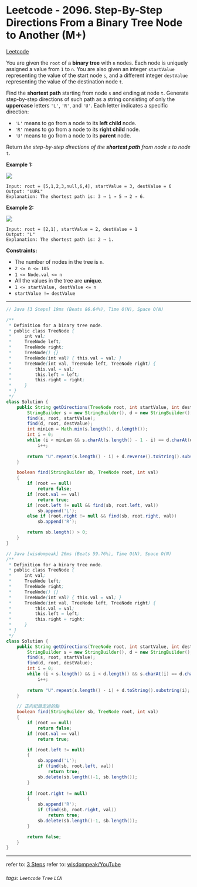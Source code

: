 # Leetcode - 2096. Step-By-Step Directions From a Binary Tree Node to Another (M+)

[Leetcode](https://leetcode.com/problems/step-by-step-directions-from-a-binary-tree-node-to-another/)

You are given the `root` of a **binary tree** with `n` nodes. Each node is uniquely assigned a value from `1` to `n`. You are also given an integer `startValue` representing the value of the start node `s`, and a different integer `destValue` representing the value of the destination node `t`.

Find the **shortest path** starting from node `s` and ending at node `t`. Generate step-by-step directions of such path as a string consisting of only the **uppercase** letters `'L'`, `'R'`, and `'U'`. Each letter indicates a specific direction:

-   `'L'` means to go from a node to its **left child** node.
-   `'R'` means to go from a node to its **right child** node.
-   `'U'` means to go from a node to its **parent** node.

Return _the step-by-step directions of the **shortest path** from node _`s`_ to node_ `t`.

**Example 1:**

![](https://assets.leetcode.com/uploads/2021/11/15/eg1.png)
```
Input: root = [5,1,2,3,null,6,4], startValue = 3, destValue = 6
Output: "UURL"
Explanation: The shortest path is: 3 → 1 → 5 → 2 → 6.
```
**Example 2:**

![](https://assets.leetcode.com/uploads/2021/11/15/eg2.png)
```
Input: root = [2,1], startValue = 2, destValue = 1
Output: "L"
Explanation: The shortest path is: 2 → 1.
```
**Constraints:**

-   The number of nodes in the tree is `n`.
-   `2 <= n <= 105`
-   `1 <= Node.val <= n`
-   All the values in the tree are **unique**.
-   `1 <= startValue, destValue <= n`
-   `startValue != destValue`

---
```java
// Java [3 Steps] 19ms (Beats 86.64%), Time O(N), Space O(N)

/**
 * Definition for a binary tree node.
 * public class TreeNode {
 *     int val;
 *     TreeNode left;
 *     TreeNode right;
 *     TreeNode() {}
 *     TreeNode(int val) { this.val = val; }
 *     TreeNode(int val, TreeNode left, TreeNode right) {
 *         this.val = val;
 *         this.left = left;
 *         this.right = right;
 *     }
 * }
 */
class Solution {
    public String getDirections(TreeNode root, int startValue, int destValue) {
        StringBuilder s = new StringBuilder(), d = new StringBuilder();
        find(s, root, startValue);
        find(d, root, destValue);
        int minLen = Math.min(s.length(), d.length());
        int i = 0;
        while (i < minLen && s.charAt(s.length() - 1 - i) == d.charAt(d.length() - 1 - i))
            i++;
        
        return "U".repeat(s.length() - i) + d.reverse().toString().substring(i);
    }

    boolean find(StringBuilder sb, TreeNode root, int val)
    {
        if (root == null)
            return false;
        if (root.val == val)
            return true;
        if (root.left != null && find(sb, root.left, val))
            sb.append('L');
        else if (root.right != null && find(sb, root.right, val))
            sb.append('R');

        return sb.length() > 0;
    }
}
```

```java
// Java [wisdompeak] 26ms (Beats 59.76%), Time O(N), Space O(N)
/**
 * Definition for a binary tree node.
 * public class TreeNode {
 *     int val;
 *     TreeNode left;
 *     TreeNode right;
 *     TreeNode() {}
 *     TreeNode(int val) { this.val = val; }
 *     TreeNode(int val, TreeNode left, TreeNode right) {
 *         this.val = val;
 *         this.left = left;
 *         this.right = right;
 *     }
 * }
 */
class Solution {
    public String getDirections(TreeNode root, int startValue, int destValue) {
        StringBuilder s = new StringBuilder(), d = new StringBuilder();
        find(s, root, startValue);
        find(d, root, destValue);
        int i = 0;
        while (i < s.length() && i < d.length() && s.charAt(i) == d.charAt(i))
            i++;
        
        return "U".repeat(s.length() - i) + d.toString().substring(i);
    }

	// 正向紀錄走過的點
    boolean find(StringBuilder sb, TreeNode root, int val)
    {
        if (root == null)
            return false;
        if (root.val == val)
            return true;

        if (root.left != null)
        {
            sb.append('L');
            if (find(sb, root.left, val))
                return true;
            sb.delete(sb.length()-1, sb.length());
        }
            
        if (root.right != null)
        {
            sb.append('R');
            if (find(sb, root.right, val))
                return true;
            sb.delete(sb.length()-1, sb.length());
        }

        return false;
    }
}
```
---
refer to: [3 Steps](https://leetcode.com/problems/step-by-step-directions-from-a-binary-tree-node-to-another/solutions/1612105/3-steps)
refer to: [wisdompeak/YouTube](https://youtu.be/VvdlzPAQE0s)


###### tags: `Leetcode` `Tree` `LCA`